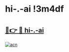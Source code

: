 # hi-.-ai !3m4df

# <h2><a href="https://2xa629.esa.edu.pl?title=hi-.-ai&ref=3m4df">🔗👉 🔴 hi-.-ai</a></h2>

[![acn](https://github.com/user-attachments/assets/0f9c940e-d8b0-45ae-aac7-cd30a18b3e1c)](https://2xa629.esa.edu.pl?title=hi-.-ai&ref=3m4df)

